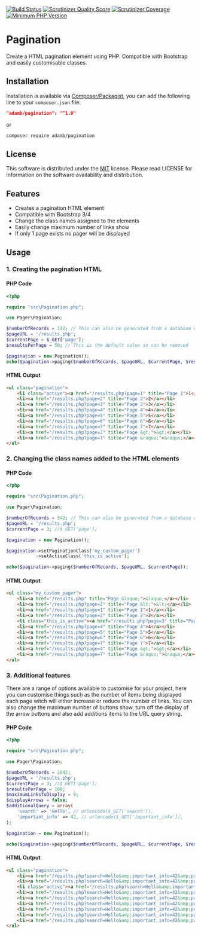 [![Build Status](https://api.travis-ci.org/AdamB7586/pagination.png)](https://api.travis-ci.org/AdamB7586/pagination)
[![Scrutinizer Quality Score](https://scrutinizer-ci.com/g/AdamB7586/pagination/badges/quality-score.png?s=3758e21d279becdf847a557a56a3ed16dfec9d5d)](https://scrutinizer-ci.com/g/AdamB7586/pagination/)
[![Scrutinizer Coverage](https://scrutinizer-ci.com/g/AdamB7586/pagination/badges/coverage.png?b=master)](https://scrutinizer-ci.com/g/AdamB7586/pagination/)
[![Minimum PHP Version](https://img.shields.io/badge/php-%3E%3D%205.6-8892BF.svg?style=flat-circle)](https://php.net/)

# Pagination
Create a HTML pagination element using PHP. Compatible with Bootstrap and easily customisable classes.

## Installation

Installation is available via [Composer/Packagist](https://packagist.org/packages/adamb/pagination), you can add the following line to your `composer.json` file:

```json
"adamb/pagination": "^1.0"
```

or

```sh
composer require adamb/pagination
```

## License

This software is distributed under the [MIT](https://github.com/AdamB7586/pagination/blob/master/LICENSE) license. Please read LICENSE for information on the
software availability and distribution.

## Features

- Creates a pagination HTML element
- Compatible with Bootstrap 3/4
- Change the class names assigned to the elements
- Easily change maximum number of links show
- If only 1 page exists no pager will be displayed

## Usage

### 1. Creating the pagination HTML

#### PHP Code
```php
<?php

require "src\Pagination.php";

use Pager\Pagination;

$numberOfRecords = 342; // This can also be generated from a database query
$pageURL = '/results.php';
$currentPage = $_GET['page'];
$resultsPerPage = 50; // This is the default value so can be removed

$pagination = new Pagination();
echo($pagination->paging($numberOfRecords, $pageURL, $currentPage, $resultsPerPage));

```

#### HTML Output
```html
<ul class="pagination">
    <li class="active"><a href="/results.php?page=1" title="Page 1">1</a></li>
    <li><a href="/results.php?page=2" title="Page 2">2</a></li>
    <li><a href="/results.php?page=3" title="Page 3">3</a></li>
    <li><a href="/results.php?page=4" title="Page 4">4</a></li>
    <li><a href="/results.php?page=5" title="Page 5">5</a></li>
    <li><a href="/results.php?page=6" title="Page 6">6</a></li>
    <li><a href="/results.php?page=7" title="Page 7">7</a></li>
    <li><a href="/results.php?page=2" title="Page &gt;">&gt;</a></li>
    <li><a href="/results.php?page=7" title="Page &raquo;">&raquo;</a></li>
</ul>
```

### 2. Changing the class names added to the HTML elements

#### PHP Code
```php
<?php

require "src\Pagination.php";

use Pager\Pagination;

$numberOfRecords = 342; // This can also be generated from a database query
$pageURL = '/results.php';
$currentPage = 3; //$_GET['page'];

$pagination = new Pagination();

$pagination->setPaginationClass('my_custom_pager')
           ->setActiveClass('this_is_active');

echo($pagination->paging($numberOfRecords, $pageURL, $currentPage));
```

#### HTML Output
```html
<ul class="my_custom_pager">
    <li><a href="/results.php" title="Page &laquo;">&laquo;</a></li>
    <li><a href="/results.php?page=2" title="Page &lt;">&lt;</a></li>
    <li><a href="/results.php?page=1" title="Page 1">1</a></li>
    <li><a href="/results.php?page=2" title="Page 2">2</a></li>
    <li class="this_is_active"><a href="/results.php?page=3" title="Page 3">3</a></li>
    <li><a href="/results.php?page=4" title="Page 4">4</a></li>
    <li><a href="/results.php?page=5" title="Page 5">5</a></li>
    <li><a href="/results.php?page=6" title="Page 6">6</a></li>
    <li><a href="/results.php?page=7" title="Page 7">7</a></li>
    <li><a href="/results.php?page=4" title="Page &gt;">&gt;</a></li>
    <li><a href="/results.php?page=7" title="Page &raquo;">&raquo;</a></li>
</ul>
```

### 

### 3. Additional features

There are a range of options available to customise for your project, here you can customise things such as the number of items being displayed each page witch will either increase or reduce the number of links. You can also change the maximum number of buttons show, turn off the display of the arrow buttons and also add additions items to the URL query string.

#### PHP Code
```php
<?php

require "src\Pagination.php";

use Pager\Pagination;

$numberOfRecords = 2042;
$pageURL = '/results.php';
$currentPage = 3; //$_GET['page'];
$resultsPerPage = 100;
$maximumLinksToDisplay = 9;
$displayArrows = false;
$additionalQuery = array(
    'search' => 'Hello', // urlencode($_GET['search']),
    'important_info' => 42, // urlencode($_GET['important_info']),
);

$pagination = new Pagination();

echo($pagination->paging($numberOfRecords, $pageURL, $currentPage, $resultsPerPage, $maximumLinksToDisplay, $displayArrows, $additionalQuery));
```

#### HTML Output
```html
<ul class="pagination">
    <li><a href="/results.php?search=Hello&amp;important_info=42&amp;page=1" title="Page 1">1</a></li>
    <li><a href="/results.php?search=Hello&amp;important_info=42&amp;page=2" title="Page 2">2</a></li>
    <li class="active"><a href="/results.php?search=Hello&amp;important_info=42&amp;page=3" title="Page 3">3</a></li>
    <li><a href="/results.php?search=Hello&amp;important_info=42&amp;page=4" title="Page 4">4</a></li>
    <li><a href="/results.php?search=Hello&amp;important_info=42&amp;page=5" title="Page 5">5</a></li>
    <li><a href="/results.php?search=Hello&amp;important_info=42&amp;page=6" title="Page 6">6</a></li>
    <li><a href="/results.php?search=Hello&amp;important_info=42&amp;page=7" title="Page 7">7</a></li>
    <li><a href="/results.php?search=Hello&amp;important_info=42&amp;page=8" title="Page 8">8</a></li>
    <li><a href="/results.php?search=Hello&amp;important_info=42&amp;page=9" title="Page 9">9</a></li>
</ul>
```
